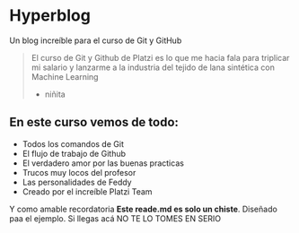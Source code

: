 # Hyperblog
Un blog increíble para el curso de Git y GitHub
>El curso de Git y Github de Platzi es lo que me hacia fala para triplicar mi salario y lanzarme a la industria del tejido de lana sintética con Machine Learning
> - niñita

## En este curso vemos de todo: 
* Todos los comandos de Git
* El flujo de trabajo de Github
* El verdadero amor por las buenas practicas
* Trucos muy locos del profesor
* Las personalidades de Feddy
* Creado por el increíble Platzi Team

Y como amable recordatoria **Este reade.md es solo un chiste**. Diseñado paa el ejemplo. Si llegas acá 	NO TE LO TOMES EN SERIO